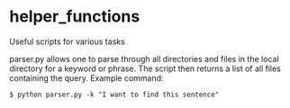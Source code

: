 # helper_functions
Useful scripts for various tasks

parser.py allows one to parse through all directories and files in the local directory for a keyword or phrase. The script then returns a list of all files containing the query. Example command:

```shell
$ python parser.py -k "I want to find this sentence"
```
